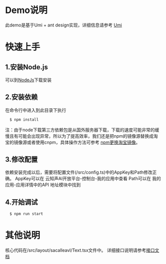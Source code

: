 # Demo说明
此demo是基于Umi + ant design实现，详细信息请参考 [Umi](https://umijs.org/zh-CN)

# 快速上手
  ## 1.安装Node.js
  可以到[NodeJs](https://nodejs.org/en/download/)下载安装
  ## 2.安装依赖
  在命令行中进入到此目录下执行
  ```bash
    $ npm install
  ```
  注：由于node下载第三方依赖包是从国外服务器下载，下载的速度可能非常的缓慢且有可能会出现异常，所以为了提高效率，我们还是把npm的镜像源替换成淘宝的镜像源或者使用cnpm，具体操作方法可参考 [npm更换淘宝镜像](https://www.cnblogs.com/cythia/p/10985080.html)。
  ## 3.修改配置
  依赖安装完成以后，需要将配置文件(/src/config.ts)中的AppKey和Path修改正确。
  AppKey可以在 云知声AI开放平台-控制台-我的应用中查看
  Path可以在 我的应用-应用详情中的API 地址模块中找到
  ## 4.开始调试
  ```bash
    $ npm run start
  ```
    
# 其他说明
核心代码在/src/layout/sacalleavl/Text.tsx文件中。
详细接口说明请参考[接口文档](https://ai-doc.unisound.com/sacalleval/WebSocket.html)


